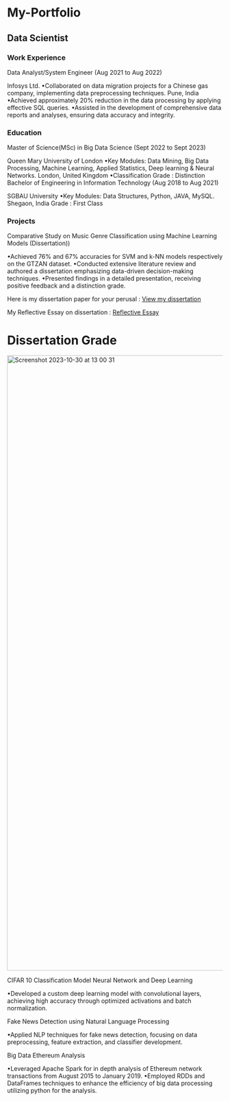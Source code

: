 # My-Portfolio

## Data Scientist

### Work Experience
Data Analyst/System Engineer (Aug 2021 to Aug 2022)

Infosys Ltd.
•Collaborated on data migration projects for a Chinese gas company, implementing data preprocessing techniques.
Pune, India
•Achieved approximately 20% reduction in the data processing by applying effective SQL queries.
•Assisted in the development of comprehensive data reports and analyses, ensuring data accuracy and integrity.


### Education
Master of Science(MSc) in Big Data Science (Sept 2022 to Sept 2023)

Queen Mary University of London
•Key Modules: Data Mining, Big Data Processing, Machine Learning, Applied Statistics, Deep learning & Neural Networks.
London, United Kingdom
•Classification Grade : Distinction
Bachelor of Engineering in Information Technology (Aug 2018 to Aug 2021)

SGBAU University
•Key Modules: Data Structures, Python, JAVA, MySQL.
Shegaon, India
Grade : First Class


### Projects

Comparative Study on Music Genre Classification using Machine Learning Models (Dissertation))

•Achieved 76% and 67% accuracies for SVM and k-NN models respectively on the GTZAN dataset.
•Conducted extensive literature review and authored a dissertation emphasizing data-driven decision-making techniques.
•Presented findings in a detailed presentation, receiving positive feedback and a distinction grade.

Here is my dissertation paper for your perusal : [View my dissertation](https://github.com/gitesh21/My-Portfolio/blob/main/Dissertation%20paper.pdf)

My Reflective Essay on dissertation : [Reflective Essay](https://github.com/gitesh21/My-Portfolio/blob/main/Reflective%20Essay.pdf)

# Dissertation Grade
 <img width="1434" alt="Screenshot 2023-10-30 at 13 00 31" src="https://github.com/gitesh21/Music-Genre-Classification-using-ML-models/assets/54814417/e5bd0c9f-472b-4e29-b1a7-cf9ad5c42234">


CIFAR 10 Classification Model Neural Network and Deep Learning

•Developed a custom deep learning model with convolutional layers, achieving high accuracy through optimized activations and batch normalization.

Fake News Detection using Natural Language Processing

•Applied NLP techniques for fake news detection, focusing on data preprocessing, feature extraction, and classifier development.


Big Data Ethereum Analysis

•Leveraged Apache Spark for in depth analysis of Ethereum network transactions from August 2015 to January 2019.
•Employed RDDs and DataFrames techniques to enhance the efficiency of big data processing utilizing python for the analysis.
